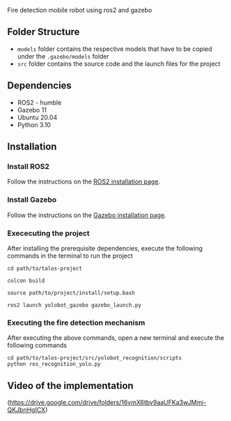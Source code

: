 Fire detection mobile robot using ros2 and gazebo

## Folder Structure
- `models` folder contains the respective models that have to be copied under the `.gazebo/models` folder
- `src` folder contains the source code and the launch files for the project

## Dependencies
- ROS2 - humble
- Gazebo 11
- Ubuntu 20.04
- Python 3.10

## Installation
### Install ROS2
Follow the instructions on the [ROS2 installation page](https://docs.ros.org/en/rolling/Installation/Alternatives/Ubuntu-Development-Setup.html).

### Install Gazebo
Follow the instructions on the [Gazebo installation page](http://gazebosim.org/tutorials?tut=install_ubuntu).


### Exececuting the project
After installing the prerequisite dependencies, execute the following commands in the terminal to run the project
```
cd path/to/talos-project
```
```
colcon build
```
```
source path/to/project/install/setup.bash
```
```
ros2 launch yolobot_gazebo gazebo_launch.py
```

### Executing the fire detection mechanism
After executing the above commands, open a new terminal and execute the following commands
```
cd path/to/talos-project/src/yolobot_recognition/scripts
python ros_recognition_yolo.py
```

## Video of the implementation
(https://drive.google.com/drive/folders/16vmX6tbv9aaUFKa3wJMmi-QKJbnHgICX)

